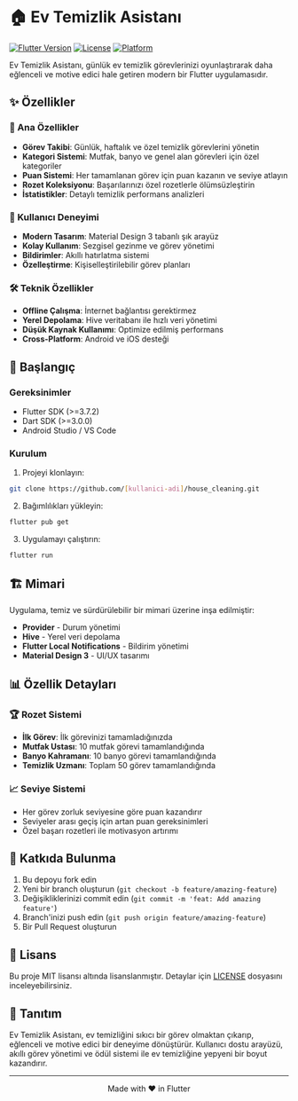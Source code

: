 # 🏠 Ev Temizlik Asistanı

[![Flutter Version](https://img.shields.io/badge/Flutter-3.7.2-blue.svg)](https://flutter.dev/)
[![License](https://img.shields.io/badge/License-MIT-green.svg)](LICENSE)
[![Platform](https://img.shields.io/badge/Platform-Android%20%7C%20iOS-orange.svg)](https://flutter.dev/)

Ev Temizlik Asistanı, günlük ev temizlik görevlerinizi oyunlaştırarak daha eğlenceli ve motive edici hale getiren modern bir Flutter uygulamasıdır.

## ✨ Özellikler

### 🎯 Ana Özellikler
- **Görev Takibi**: Günlük, haftalık ve özel temizlik görevlerini yönetin
- **Kategori Sistemi**: Mutfak, banyo ve genel alan görevleri için özel kategoriler
- **Puan Sistemi**: Her tamamlanan görev için puan kazanın ve seviye atlayın
- **Rozet Koleksiyonu**: Başarılarınızı özel rozetlerle ölümsüzleştirin
- **İstatistikler**: Detaylı temizlik performans analizleri

### 🎨 Kullanıcı Deneyimi
- **Modern Tasarım**: Material Design 3 tabanlı şık arayüz
- **Kolay Kullanım**: Sezgisel gezinme ve görev yönetimi
- **Bildirimler**: Akıllı hatırlatma sistemi
- **Özelleştirme**: Kişiselleştirilebilir görev planları

### 🛠️ Teknik Özellikler
- **Offline Çalışma**: İnternet bağlantısı gerektirmez
- **Yerel Depolama**: Hive veritabanı ile hızlı veri yönetimi
- **Düşük Kaynak Kullanımı**: Optimize edilmiş performans
- **Cross-Platform**: Android ve iOS desteği

## 🚀 Başlangıç

### Gereksinimler
- Flutter SDK (>=3.7.2)
- Dart SDK (>=3.0.0)
- Android Studio / VS Code

### Kurulum

1. Projeyi klonlayın:
```bash
git clone https://github.com/[kullanici-adi]/house_cleaning.git
```

2. Bağımlılıkları yükleyin:
```bash
flutter pub get
```

3. Uygulamayı çalıştırın:
```bash
flutter run
```

## 🏗️ Mimari

Uygulama, temiz ve sürdürülebilir bir mimari üzerine inşa edilmiştir:

- **Provider** - Durum yönetimi
- **Hive** - Yerel veri depolama
- **Flutter Local Notifications** - Bildirim yönetimi
- **Material Design 3** - UI/UX tasarımı

## 📊 Özellik Detayları

### 🏆 Rozet Sistemi
- **İlk Görev**: İlk görevinizi tamamladığınızda
- **Mutfak Ustası**: 10 mutfak görevi tamamlandığında
- **Banyo Kahramanı**: 10 banyo görevi tamamlandığında
- **Temizlik Uzmanı**: Toplam 50 görev tamamlandığında

### 📈 Seviye Sistemi
- Her görev zorluk seviyesine göre puan kazandırır
- Seviyeler arası geçiş için artan puan gereksinimleri
- Özel başarı rozetleri ile motivasyon artırımı

## 🤝 Katkıda Bulunma

1. Bu depoyu fork edin
2. Yeni bir branch oluşturun (`git checkout -b feature/amazing-feature`)
3. Değişikliklerinizi commit edin (`git commit -m 'feat: Add amazing feature'`)
4. Branch'inizi push edin (`git push origin feature/amazing-feature`)
5. Bir Pull Request oluşturun

## 📄 Lisans

Bu proje MIT lisansı altında lisanslanmıştır. Detaylar için [LICENSE](LICENSE) dosyasını inceleyebilirsiniz.

## 🌟 Tanıtım

Ev Temizlik Asistanı, ev temizliğini sıkıcı bir görev olmaktan çıkarıp, eğlenceli ve motive edici bir deneyime dönüştürür. Kullanıcı dostu arayüzü, akıllı görev yönetimi ve ödül sistemi ile ev temizliğine yepyeni bir boyut kazandırır.

---

<p align="center">Made with ❤️ in Flutter</p>
